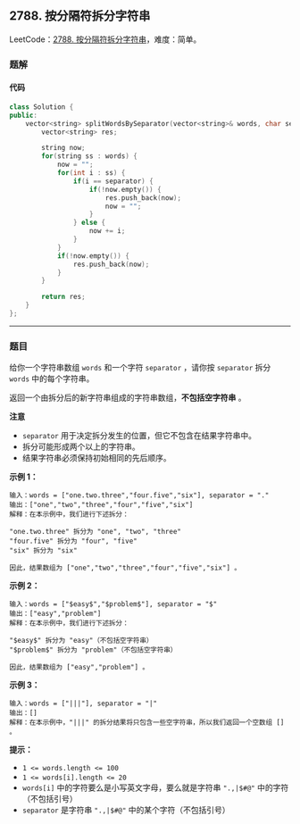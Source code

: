 ## 2788. 按分隔符拆分字符串

LeetCode：[2788. 按分隔符拆分字符串](https://leetcode.cn/problems/split-strings-by-separator/)，难度：简单。

### 题解

#### 代码

```c++
class Solution {
public:
    vector<string> splitWordsBySeparator(vector<string>& words, char separator) {
        vector<string> res;

        string now;
        for(string ss : words) {
            now = "";
            for(int i : ss) {
                if(i == separator) {
                    if(!now.empty()) {
                        res.push_back(now);
                        now = "";
                    }
                } else {
                    now += i;
                }
            }
            if(!now.empty()) {
                res.push_back(now);
            }
        }

        return res;
    }
};
```



---



### 题目

给你一个字符串数组 `words` 和一个字符 `separator` ，请你按 `separator` 拆分 `words` 中的每个字符串。

返回一个由拆分后的新字符串组成的字符串数组，**不包括空字符串** 。

**注意**

- `separator` 用于决定拆分发生的位置，但它不包含在结果字符串中。
- 拆分可能形成两个以上的字符串。
- 结果字符串必须保持初始相同的先后顺序。

 

**示例 1：**

```
输入：words = ["one.two.three","four.five","six"], separator = "."
输出：["one","two","three","four","five","six"]
解释：在本示例中，我们进行下述拆分：

"one.two.three" 拆分为 "one", "two", "three"
"four.five" 拆分为 "four", "five"
"six" 拆分为 "six" 

因此，结果数组为 ["one","two","three","four","five","six"] 。
```

**示例 2：**

```
输入：words = ["$easy$","$problem$"], separator = "$"
输出：["easy","problem"]
解释：在本示例中，我们进行下述拆分：

"$easy$" 拆分为 "easy"（不包括空字符串）
"$problem$" 拆分为 "problem"（不包括空字符串）

因此，结果数组为 ["easy","problem"] 。
```

**示例 3：**

```
输入：words = ["|||"], separator = "|"
输出：[]
解释：在本示例中，"|||" 的拆分结果将只包含一些空字符串，所以我们返回一个空数组 [] 。 
```

 

**提示：**

- `1 <= words.length <= 100`
- `1 <= words[i].length <= 20`
- `words[i]` 中的字符要么是小写英文字母，要么就是字符串 `".,|$#@"` 中的字符（不包括引号）
- `separator` 是字符串 `".,|$#@"` 中的某个字符（不包括引号）


